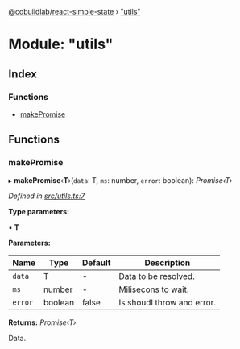 [@cobuildlab/react-simple-state](../README.md) › ["utils"](_utils_.md)

# Module: "utils"

## Index

### Functions

* [makePromise](_utils_.md#makepromise)

## Functions

###  makePromise

▸ **makePromise**‹**T**›(`data`: T, `ms`: number, `error`: boolean): *Promise‹T›*

*Defined in [src/utils.ts:7](https://github.com/cobuildlab/react-simple-state/blob/e6423d5/src/utils.ts#L7)*

**Type parameters:**

▪ **T**

**Parameters:**

Name | Type | Default | Description |
------ | ------ | ------ | ------ |
`data` | T | - | Data to be resolved. |
`ms` | number | - | Milisecons to wait. |
`error` | boolean | false | Is shoudl throw and error. |

**Returns:** *Promise‹T›*

Data.
